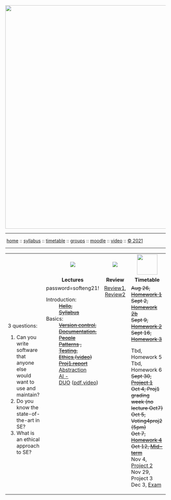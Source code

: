 <a name=top>
<a href="http://tiny.cc/se21"><img  width=700
  src="https://raw.githubusercontent.com/txt/se21/master/docs/img/femse.png"></a>
<hr>
<p>
&nbsp;<a href="https://tiny.cc/se21">home</a> ::
<a href="https://github.com/txt/se21/blob/master/docs/syllabus.md#top">syllabus</a> ::
<a href="https://github.com/txt/se21/blob/master/docs/syllabus.md#timetable">timetable</a> ::
<a href="https://docs.google.com/spreadsheets/d/1KKskduN7m1R3WYhQTLyWJgxkAvrp2UV-LEu5JWN26xo/edit#gid=0">groups</a> ::
<a href="https://moodle-courses2122.wolfware.ncsu.edu/course/view.php?id=3211">moodle</a> ::
<a href="https://ncsu.hosted.panopto.com/Panopto/Pages/Sessions/List.aspx#folderID=a5998f03-01df-4c6c-91c1-ad80003f3c7c">video</a> ::
<a href="https://github.com/txt/se21/blob/master/LICENSE.md#top">&copy; 2021</a>
<br>
<hr>


<table width="100%" border=0 align=center>
<tr>
<td width=300></td>
<td align=center xwidth=150><img src="docs/img/lectures.gif"></td>
<td align=center><img           src="docs/img/review.gif"></td>
<td align=center width=200><img width=64 src="docs/img/time.png"></td>
</tr>
<tr>
<td></td>
<td align=center><b>Lectures</b></td>
</td><td align=center><b>Review </td>
<td align=center><b>Timetable</b> </td>
</tr>
<tr>
<td>

3 questions:

<ol>
<li>Can you write software that anyone  else would want to  use and maintain?</li>
<li>Do you know the state-of-the-art in SE?</li>
<li>What is an ethical approach  to  SE?</li>
</ol>


</td>
<td valign=top  xwidth="100px">
password=softeng21!<br>
<!-- -------------------------------- -->
<dl>
 <dt>
    Introduction:
  </dt>
  <dd>
    <strike><a href="docs/00hello.md">Hello</a>, <br>
    <a href="docs/syllabus.md">Syllabus</a></strike>
  </dd>
  <dt>
    Basics:
  </dt>
  <dd>
    <strike> <a href="docs/01goodrepo.md">Version control</a>,<br>
        <a href="docs/doc.md">Documentation</a>, <br> </strike>
      <strike><a href="docs/people1.md">People</a><br>
       <a href="docs/patterns.md">Patterns</a> , <br>
    <a href="docs/testing.md">Testing</a>, <br>     
      <a href="docs/ethics.md">Ethics</a>,(<a 
   href="https://ncsu.zoom.us/rec/share/Xomrd8C0MAPgw-tgaicWvA2oDaqepafy9m6gDNq5PtZqxmPwx89WMJeLkqJYx0pq.0XdOvfPRHVYPMkYV">video</a>)</br>
<a href="https://docs.google.com/document/d/1aowGagI10w4JD18J7AOxgBCOUmx5oUkKdA_AF6vYBVY/edit">Proj1.report</a><br> </strike>
      <a href="docs/abstract.md">Abstraction</a><br>
   <a href="http://tiny.cc/acm19">AI&nbsp;-DUO</a>&nbsp;(<a href="/docs/acm19.pdf">pdf</a>,<a href="https://ncsu.zoom.us/rec/share/RuhFD6bXbhQ3xdX-4CmtKOxmsPaepUw7_-TOjtv5ZUUdAQGOgTE8sizFvNw9wjSo.ud2Vbf0dks7QMPvw">video</a>)
  </dd>

</dl>

<!-- -------------------------------- -->

<td align=center   valign=top xwidth="100px">
    <a href="docs/review1.md">Review1</a>, <br>
    <a href="docs/review2.md">Review2</a>
 
</td>
<td valign=top>
  <strike>Aug 26, <a href="docs/hw1.md">Homework 1</a></strike><br>
<strike>Sept 2, <a href="docs/hw2b.md">Homework 2b</a><br>
Sept 9, <a href="docs/hw2.md">Homework 2</a><br>
Sept 16, <a href="docs/hw3.md">Homework 3</a><br></strike>
 
Tbd,  Homework 5<br>
Tbd,  Homework 6<br>
<strike>Sept 30, <a href="docs/proj1.md">Project 1</a><br>
    Oct 4,  Proj1 grading week (no lecture Oct7)<br>
    Oct 5,  Voting4proj2 (5pm)<br>
   Oct 7,  <a href="docs/hw4.md">Homework 4</a><br>
Oct 12, <a href="docs/exam.md">Mid-term</a></strike><br>
Nov 4, <a href="/docs/proj2.md">Project 2</a><br>
Nov 29, Project 3<br>
Dec 3, <a href="/docs/essay.md">Exam</a> 
</td>
</tr>

</table>



